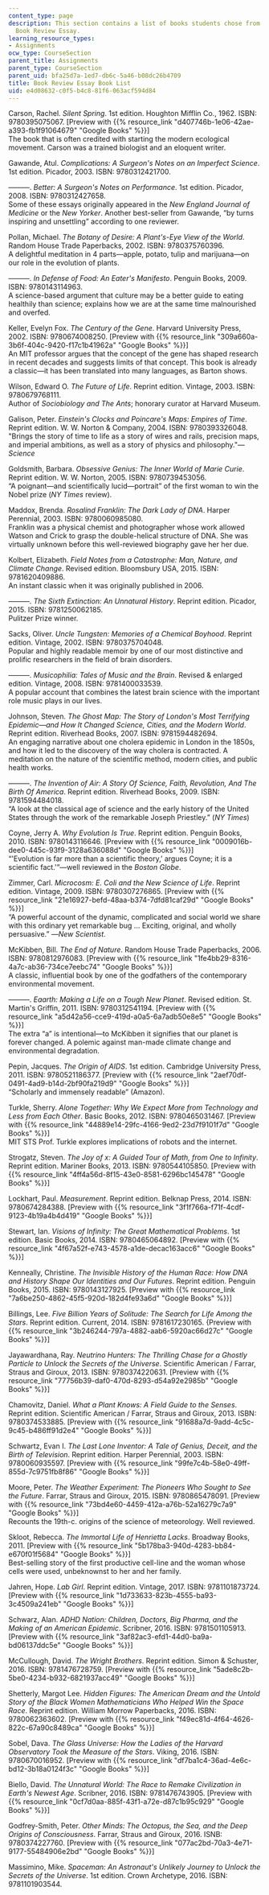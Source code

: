 ```yaml
---
content_type: page
description: This section contains a list of books students chose from to write their
  Book Review Essay.
learning_resource_types:
- Assignments
ocw_type: CourseSection
parent_title: Assignments
parent_type: CourseSection
parent_uid: bfa25d7a-1ed7-db6c-5a46-b08dc26b4709
title: Book Review Essay Book List
uid: e4d08632-c0f5-b4c8-81f6-063acf594d84
---
```


Carson, Rachel. _Silent Spring_. 1st edition. Houghton Mifflin Co., 1962. ISBN: 9780395075067. \[Preview with {{% resource_link "d407746b-1e06-42ae-a393-fb1f91064679" "Google Books" %}}\]  
The book that is often credited with starting the modern ecological movement. Carson was a trained biologist and an eloquent writer.

Gawande, Atul. _Complications: A Surgeon's Notes on an Imperfect Science_. 1st edition. Picador, 2003. ISBN: 9780312421700.

———. _Better: A Surgeon's Notes on Performance_. 1st edition. Picador, 2008. ISBN: 9780312427658.  
Some of these essays originally appeared in the _New England Journal of Medicine_ or the _New Yorker_. Another best-seller from Gawande, “by turns inspiring and unsettling” according to one reviewer.

Pollan, Michael. _The Botany of Desire: A Plant's-Eye View of the World_. Random House Trade Paperbacks, 2002. ISBN: 9780375760396.  
A delightful meditation in 4 parts—apple, potato, tulip and marijuana—on our role in the evolution of plants.

———. _In Defense of Food: An Eater's Manifesto_. Penguin Books, 2009. ISBN: 9780143114963.  
A science-based argument that culture may be a better guide to eating healthily than science; explains how we are at the same time malnourished and overfed.

Keller, Evelyn Fox. _The Century of the Gene_. Harvard University Press, 2002. ISBN: 9780674008250. \[Preview with {{% resource_link "309a660a-3b6f-404c-9420-f17c1b41962a" "Google Books" %}}\]  
An MIT professor argues that the concept of the gene has shaped research in recent decades and suggests limits of that concept. This book is already a classic—it has been translated into many languages, as Barton shows.

Wilson, Edward O. _The Future of Life_. Reprint edition. Vintage, 2003. ISBN: 9780679768111.  
Author of _Sociobiology and The Ants_; honorary curator at Harvard Museum.

Galison, Peter. _Einstein's Clocks and Poincare's Maps: Empires of Time_. Reprint edition. W. W. Norton & Company, 2004. ISBN: 9780393326048.  
"Brings the story of time to life as a story of wires and rails, precision maps, and imperial ambitions, as well as a story of physics and philosophy."—_Science_

Goldsmith, Barbara. _Obsessive Genius: The Inner World of Marie Curie_. Reprint edition. W. W. Norton, 2005. ISBN: 9780739453056.  
“A poignant—and scientifically lucid—portrait” of the first woman to win the Nobel prize (_NY Times_ review).

Maddox, Brenda. _Rosalind Franklin: The Dark Lady of DNA_. Harper Perennial, 2003. ISBN: 9780060985080.  
Franklin was a physical chemist and photographer whose work allowed Watson and Crick to grasp the double-helical structure of DNA. She was virtually unknown before this well-reviewed biography gave her her due.

Kolbert, Elizabeth. _Field Notes from a Catastrophe: Man, Nature, and Climate Change_. Revised edition. Bloomsbury USA, 2015. ISBN: 9781620409886.  
An instant classic when it was originally published in 2006.

———. _The Sixth Extinction: An Unnatural History_. Reprint edition. Picador, 2015. ISBN: 9781250062185.  
Pulitzer Prize winner.

Sacks, Oliver. _Uncle Tungsten: Memories of a Chemical Boyhood_. Reprint edition. Vintage, 2002. ISBN: 9780375704048.  
Popular and highly readable memoir by one of our most distinctive and prolific researchers in the field of brain disorders.

———. _Musicophilia: Tales of Music and the Brain_. Revised & enlarged edition. Vintage, 2008. ISBN: 9781400033539.  
A popular account that combines the latest brain science with the important role music plays in our lives.

Johnson, Steven. _The Ghost Map: The Story of London's Most Terrifying Epidemic—and How It Changed Science, Cities, and the Modern World_. Reprint edition. Riverhead Books, 2007. ISBN: 9781594482694.  
An engaging narrative about one cholera epidemic in London in the 1850s, and how it led to the discovery of the way cholera is contracted. A meditation on the nature of the scientific method, modern cities, and public health works.

———. _The Invention of Air: A Story Of Science, Faith, Revolution, And The Birth Of America_. Reprint edition. Riverhead Books, 2009. ISBN: 9781594484018.  
“A look at the classical age of science and the early history of the United States through the work of the remarkable Joseph Priestley.” (_NY Times_)

Coyne, Jerry A. _Why Evolution Is True_. Reprint edition. Penguin Books, 2010. ISBN: 9780143116646. \[Preview with {{% resource_link "0009016b-dee0-445c-93f9-3128a636088d" "Google Books" %}}\]  
“'Evolution is far more than a scientific theory,’ argues Coyne; it is a scientific fact.'”—well reviewed in the _Boston Globe_.

Zimmer, Carl. _Microcosm: E. Coli and the New Science of Life_. Reprint edition. Vintage, 2009. ISBN: 9780307276865. \[Preview with {{% resource_link "21e16927-befd-48aa-b374-7dfd81caf29d" "Google Books" %}}\]  
“A powerful account of the dynamic, complicated and social world we share with this ordinary yet remarkable bug ... Exciting, original, and wholly persuasive.” —_New Scientist_.

McKibben, Bill. _The End of Nature_. Random House Trade Paperbacks, 2006. ISBN: 9780812976083. \[Preview with {{% resource_link "1fe4bb29-8316-4a7c-ab36-734ce7eebc74" "Google Books" %}}\]  
A classic, influential book by one of the godfathers of the contemporary environmental movement.

———. _Eaarth: Making a Life on a Tough New Planet_. Revised edition. St. Martin's Griffin, 2011. ISBN: 9780312541194. \[Preview with {{% resource_link "a5d42a56-cce9-419d-a0a5-6a7adb50e8e5" "Google Books" %}}\]  
The extra “a” is intentional—to McKibben it signifies that our planet is forever changed. A polemic against man-made climate change and environmental degradation.

Pepin, Jacques. _The Origin of AIDS_. 1st edition. Cambridge University Press, 2011. ISBN: 9780521186377. \[Preview with {{% resource_link "2aef70df-0491-4ad9-b14d-2bf90fa219d9" "Google Books" %}}\]  
“Scholarly and immensely readable” (Amazon).

Turkle, Sherry. _Alone Together: Why We Expect More from Technology and Less from Each Other_. Basic Books, 2012. ISBN: 9780465031467. \[Preview with {{% resource_link "44889e14-29fc-4166-9ed2-23d7f9101f7d" "Google Books" %}}\]  
MIT STS Prof. Turkle explores implications of robots and the internet.

Strogatz, Steven. _The Joy of x: A Guided Tour of Math, from One to Infinity_. Reprint edition. Mariner Books, 2013. ISBN: 9780544105850. \[Preview with {{% resource_link "4ff4a56d-8f15-43e0-8581-6296bc145478" "Google Books" %}}\]

Lockhart, Paul. _Measurement_. Reprint edition. Belknap Press, 2014. ISBN: 9780674284388. \[Preview with {{% resource_link "3f1f766a-f71f-4cdf-9123-4b19a4b4d419" "Google Books" %}}\]

Stewart, Ian. _Visions of Infinity: The Great Mathematical Problems_. 1st edition. Basic Books, 2014. ISBN: 9780465064892. \[Preview with {{% resource_link "4f67a52f-e743-4578-a1de-decac163acc6" "Google Books" %}}\]

Kenneally, Christine. _The Invisible History of the Human Race: How DNA and History Shape Our Identities and Our Futures_. Reprint edition. Penguin Books, 2015. ISBN: 9780143127925. \[Preview with {{% resource_link "7a6be250-4862-45f5-920d-182d4fe93a6d" "Google Books" %}}\]

Billings, Lee. _Five Billion Years of Solitude: The Search for Life Among the Stars_. Reprint edition. Current, 2014. ISBN: 9781617230165. {Preview with {{% resource_link "3b246244-797a-4882-aab6-5920ac66d27c" "Google Books" %}}\]

Jayawardhana, Ray. _Neutrino Hunters: The Thrilling Chase for a Ghostly Particle to Unlock the Secrets of the Universe_. Scientific American / Farrar, Straus and Giroux, 2013. ISBN: 9780374220631. \[Preview with {{% resource_link "77756b39-daf0-470d-8293-d54a92e2985b" "Google Books" %}}\]

Chamovitz, Daniel. _What a Plant Knows: A Field Guide to the Senses_. Reprint edition. Scientific American / Farrar, Straus and Giroux, 2013. ISBN: 9780374533885. \[Preview with {{% resource_link "91688a7d-9add-4c5c-9c45-b486ff91d2e4" "Google Books" %}}\]

Schwartz, Evan I. _The Last Lone Inventor: A Tale of Genius, Deceit, and the Birth of Television_. Reprint edition. Harper Perennial, 2003. ISBN: 9780060935597. \[Preview with {{% resource_link "99fe7c4b-58e0-49ff-855d-7c9751fb8f86" "Google Books" %}}\]

Moore, Peter. _The Weather Experiment: The Pioneers Who Sought to See the Future_. Farrar, Straus and Giroux, 2015. ISBN: 9780865478091. \[Preview with {{% resource_link "73bd4e60-4459-412a-a76b-52a16279c7a9" "Google Books" %}}\]  
Recounts the 19th-c. origins of the science of meteorology. Well reviewed.

Skloot, Rebecca. _The Immortal Life of Henrietta Lacks_. Broadway Books, 2011. \[Preview with {{% resource_link "5b178ba3-940d-4283-bb84-e670f01f5684" "Google Books" %}}\]  
Best-selling story of the first productive cell-line and the woman whose cells were used, unbeknownst to her and her family.

Jahren, Hope. _Lab Girl_. Reprint edition. Vintage, 2017. ISBN: 9781101873724. \[Preview with {{% resource_link "1d733633-823b-4555-ba93-3c4509a241eb" "Google Books" %}}\]

Schwarz, Alan. _ADHD Nation: Children, Doctors, Big Pharma, and the Making of an American Epidemic_. Scribner, 2016. ISBN: 9781501105913. \[Preview with {{% resource_link "3af82ac3-efd1-44d0-ba9a-bd06137ddc5e" "Google Books" %}}\]

McCullough, David. _The Wright Brothers_. Reprint edition. Simon & Schuster, 2016. ISBN: 9781476728759. \[Preview with {{% resource_link "5ade8c2b-5be0-4234-b932-6821937acc49" "Google Books" %}}\]

Shetterly, Margot Lee. _Hidden Figures: The American Dream and the Untold Story of the Black Women Mathematicians Who Helped Win the Space Race_. Reprint edition. William Morrow Paperbacks, 2016. ISBN: 9780062363602. \[Preview with {{% resource_link "f49ec81d-4f64-4626-822c-67a90c8489ca" "Google Books" %}}\]

Sobel, Dava. _The Glass Universe: How the Ladies of the Harvard Observatory Took the Measure of the Stars_. Viking, 2016. ISBN: 9780670016952. \[Preview with {{% resource_link "df7ba1c4-36ad-4e6c-bd12-3b18a0124f3c" "Google Books" %}}\]

Biello, David. _The Unnatural World: The Race to Remake Civilization in Earth's Newest Age_. Scribner, 2016. ISBN: 9781476743905. \[Preview with {{% resource_link "0cf7d0aa-885f-43f1-a72e-d87c1b95c929" "Google Books" %}}\]

Godfrey-Smith, Peter. _Other Minds: The Octopus, the Sea, and the Deep Origins of Consciousness_. Farrar, Straus and Giroux, 2016. ISNB: 9780374227760. \[Preview with {{% resource_link "077ac2bd-70a3-4e71-9177-55484906e2bd" "Google Books" %}}\]

Massimino, Mike. _Spaceman: An Astronaut's Unlikely Journey to Unlock the Secrets of the Universe_. 1st edition. Crown Archetype, 2016. ISBN: 9781101903544.